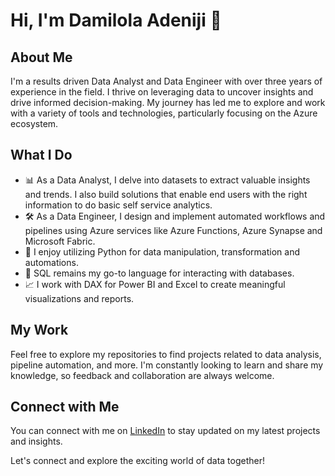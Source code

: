 # Hi, I'm Damilola Adeniji 👋

## About Me

I'm a results driven Data Analyst and Data Engineer with over three years of experience in the field. I thrive on leveraging data to uncover insights and drive informed decision-making. My journey has led me to explore and work with a variety of tools and technologies, particularly focusing on the Azure ecosystem.

## What I Do

- 📊 As a Data Analyst, I delve into datasets to extract valuable insights and trends. I also build solutions that enable end users with the right information to do basic self service analytics.
- 🛠️ As a Data Engineer, I design and implement automated workflows and pipelines using Azure services like Azure Functions, Azure Synapse and Microsoft Fabric.
- 🐍 I enjoy utilizing Python for data manipulation, transformation and automations.
- 💾 SQL remains my go-to language for interacting with databases.
- 📈 I work with DAX for Power BI and Excel to create meaningful visualizations and reports.

## My Work

Feel free to explore my repositories to find projects related to data analysis, pipeline automation, and more. I'm constantly looking to learn and share my knowledge, so feedback and collaboration are always welcome.

## Connect with Me

You can connect with me on [LinkedIn](https://www.linkedin.com/in/oluwadamilola-adeniji/) to stay updated on my latest projects and insights.

Let's connect and explore the exciting world of data together!
